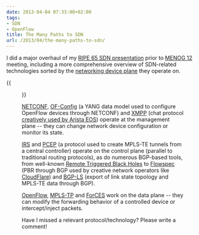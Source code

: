 ```yaml
---
date: 2013-04-04 07:33:00+02:00
tags:
- SDN
- OpenFlow
title: The Many Paths to SDN
url: /2013/04/the-many-paths-to-sdn/
---
```

I did a major overhaul of my [RIPE 65 SDN presentation](https://ripe65.ripe.net/archives/video/2/) prior to [MENOG 12](http://www.menog.org/meetings/previous/menog-12/) meeting, including a more comprehensive overview of SDN-related technologies sorted by the [networking device plane](/2013/08/management-control-and-data-planes-in/) they operate on.

{{<figure src="/2013/04/s1600-SDN_Paths.png" caption="Many paths to SDN">}}
<!--more-->
[NETCONF](/2012/06/netconf-expect-on-steroids/), [OF-Config](https://www.opennetworking.org/images/stories/downloads/of-config/of-config-1.1.pdf) (a YANG data model used to configure OpenFlow devices through NETCONF) and [XMPP](http://en.wikipedia.org/wiki/XMPP) (chat protocol [creatively used by Arista EOS](https://eos.aristanetworks.com/2011/08/management-over-xmpp/)) operate at the management plane -- they can change network device configuration or monitor its state.

[IRS](/2012/08/irs-just-what-sdn-goldilocks-is-looking/) and [PCEP](http://tools.ietf.org/html/rfc5440) (a protocol used to create MPLS-TE tunnels from a central controller) operate on the control plane (parallel to traditional routing protocols), as do numerous BGP-based tools, from well-known [Remote Triggered Black Holes](http://packetlife.net/blog/2009/jul/6/remotely-triggered-black-hole-rtbh-routing/) to [Flowspec](http://tools.ietf.org/html/rfc5575) (PBR through BGP used by creative network operators like [CloudFlare](http://blog.cloudflare.com/todays-outage-post-mortem-82515)) and [BGP-LS](http://tools.ietf.org/html/draft-gredler-idr-ls-distribution-02) (export of link state topology and MPLS-TE data through BGP).

[OpenFlow](/tag/openflow/), [MPLS-TP](/2010/11/what-is-mpls-tp-and-is-it-relevant/) and [ForCES](http://datatracker.ietf.org/wg/forces/charter/) work on the data plane -- they can modify the forwarding behavior of a controlled device or intercept/inject packets.

Have I missed a relevant protocol/technology? Please write a comment!
